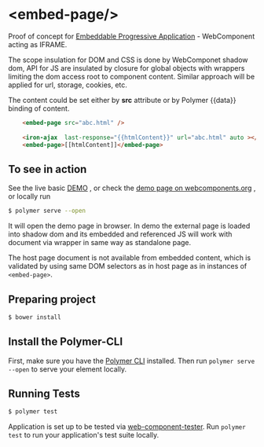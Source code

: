 # \<embed-page/\>
Proof of concept for 
[Embeddable Progressive Application](https://github.com/EPA-WG/EPA-concept) - 
WebComponent acting as IFRAME.


The scope insulation for DOM and CSS is done by WebComponet shadow dom, API for JS 
are insulated by closure for global objects with wrappers limiting the dom access root 
to component content. Similar approach will be applied for url, storage, cookies, etc. 

The content could be set either by **src** attribute or by Polymer {{data}} binding of content.
```html
    <embed-page src="abc.html" />
    
    <iron-ajax  last-response="{{htmlContent}}" url="abc.html" auto ></iron-ajax>
    <embed-page>[[htmlContent]]</embed-page>
```

## To see in action 
See the live basic [DEMO](https://raw-dot-custom-elements.appspot.com/EPA-WG/embed-page/v0.0.3/embed-page/demo/index.html)
, or check the [demo page on webcomponents.org](https://www.webcomponents.org/element/EPA-WG/embed-page/demo/demo/index.html)
, or locally run
```bash
$ polymer serve --open
```
It will open the demo page in browser. 
In demo the external page is loaded into shadow dom and its embedded and referenced JS
will work with document via wrapper in same way as standalone page. 

The host page document is not available from embedded content, which is validated by using 
same DOM selectors as in host page as in instances of  ``` <embed-page> ```.


## Preparing project
```bash
$ bower install
```
## Install the Polymer-CLI

First, make sure you have the [Polymer CLI](https://www.npmjs.com/package/polymer-cli) installed. 
Then run `polymer serve --open` to serve your element locally.

## Running Tests

```bash
$ polymer test
```

Application is set up to be tested via 
[web-component-tester](https://github.com/Polymer/web-component-tester). 
Run `polymer test` to run your application's test suite locally.
